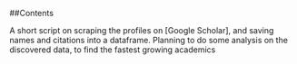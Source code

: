 ##Contents

A short script on scraping the profiles on [Google Scholar], and saving names and citations into a dataframe.
Planning to do some analysis on the discovered data, to find the fastest growing academics
